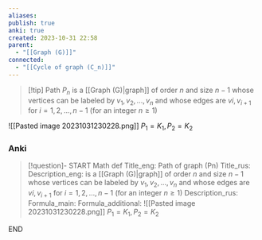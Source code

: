 ```yaml
---
aliases: 
publish: true
anki: true
created: 2023-10-31 22:58
parent:
  - "[[Graph (G)]]"
connected:
  - "[[Cycle of graph (C_n)]]"
---
```


> [!tip] Path $P_n {}$
> is a [[Graph (G)|graph]] of order ${} n {}$ and size $n−1$ whose vertices can be labeled by ${} v_1,v_2,...,v_n {}$ and whose edges are ${} vi, v_{i+1} {}$ for $i = 1,2,...,n−1$ (for an integer ${} n≥1 {}$)

![[Pasted image 20231031230228.png]]
$P_1 = K_1, P_2 = K_2 {}$



### Anki
> [!question]- 
START
Math def
Title_eng: Path of graph (Pn)
Title_rus: 
Description_eng: is a [[Graph (G)|graph]] of order ${} n {}$ and size $n−1$ whose vertices can be labeled by ${} v_1,v_2,...,v_n {}$ and whose edges are ${} vi, v_{i+1} {}$ for $i = 1,2,...,n−1$ (for an integer ${} n≥1 {}$)
Description_rus: 
Formula_main: 
Formula_additional: ![[Pasted image 20231031230228.png]] 
$P_1 = K_1, P_2 = K_2 {}$
<!--ID: 1698822236404-->
END











